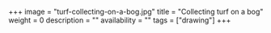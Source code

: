 +++
image = "turf-collecting-on-a-bog.jpg"
title = "Collecting turf on a bog"
weight = 0
description = ""
availability = ""
tags = ["drawing"]
+++
